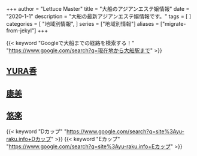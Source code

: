 +++
author = "Lettuce Master"
title = "大船のアジアンエステ嬢情報"
date = "2020-1-1"
description = "大船の最新アジアンエステ嬢情報です。"
tags = [
]
categories = [
    "地域別情報",
]
series = ["地域別情報"]
aliases = ["migrate-from-jekyl"]
+++

{{< keyword "Googleで大船までの経路を検索する！" "https://www.google.com/search?q=現在地から大船駅まで" >}}

## [YURA香](http://hoguraku.info/)


## [康美](http://haruk.work/)


## [悠楽](http://yu-raku.info/)
{{< keyword "Dカップ" "https://www.google.com/search?q=site%3Ayu-raku.info+Dカップ" >}} {{< keyword "Eカップ" "https://www.google.com/search?q=site%3Ayu-raku.info+Eカップ" >}} 

